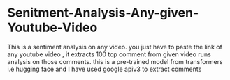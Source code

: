 # Senitment-Analysis-Any-given-Youtube-Video
This is a sentiment analysis on any video. you just have to paste the link of any youtube video , it extracts 100 top comment from given video runs analysis on those comments. this is a pre-trained model from transformers i.e hugging face and I have used google apiv3 to extract comments

